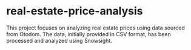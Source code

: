 # real-estate-price-analysis
This project focuses on analyzing real estate prices using data sourced from Otodom. The data, initially provided in CSV format, has been processed and analyzed using Snowsight.

